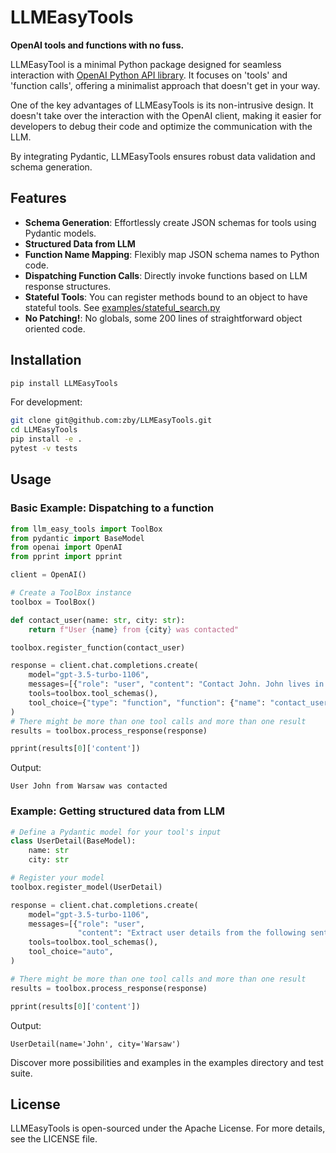 # LLMEasyTools
**OpenAI tools and functions with no fuss.**

LLMEasyTool is a minimal Python package designed for seamless interaction with 
[OpenAI Python API library](https://github.com/openai/openai-python).
It focuses on 'tools' and 'function calls', offering a minimalist approach that doesn't get in your way.

One of the key advantages of LLMEasyTools is its non-intrusive design. 
It doesn't take over the interaction with the OpenAI client, making it easier for developers
to debug their code and optimize the communication with the LLM.

By integrating Pydantic, LLMEasyTools ensures robust data validation and schema generation.

## Features

- **Schema Generation**: Effortlessly create JSON schemas for tools using Pydantic models.
- **Structured Data from LLM**
- **Function Name Mapping**: Flexibly map JSON schema names to Python code.
- **Dispatching Function Calls**: Directly invoke functions based on LLM response structures.
- **Stateful Tools**: You can register methods bound to an object to have stateful tools. See [examples/stateful_search.py](https://github.com/zby/LLMEasyTools/tree/main/examples)
- **No Patching!**: No globals, some 200 lines of straightforward object oriented code.

## Installation

```bash
pip install LLMEasyTools
```

For development:
```bash
git clone git@github.com:zby/LLMEasyTools.git
cd LLMEasyTools
pip install -e .
pytest -v tests
```

## Usage

### Basic Example: Dispatching to a function

```python
from llm_easy_tools import ToolBox
from pydantic import BaseModel
from openai import OpenAI
from pprint import pprint

client = OpenAI()

# Create a ToolBox instance
toolbox = ToolBox()

def contact_user(name: str, city: str):
    return f"User {name} from {city} was contacted"

toolbox.register_function(contact_user)

response = client.chat.completions.create(
    model="gpt-3.5-turbo-1106",
    messages=[{"role": "user", "content": "Contact John. John lives in Warsaw"}],
    tools=toolbox.tool_schemas(),
    tool_choice={"type": "function", "function": {"name": "contact_user"}},
)
# There might be more than one tool calls and more than one result
results = toolbox.process_response(response)

pprint(results[0]['content'])

```
Output:
```
User John from Warsaw was contacted
```

### Example: Getting structured data from LLM

```python
# Define a Pydantic model for your tool's input
class UserDetail(BaseModel):
    name: str
    city: str

# Register your model
toolbox.register_model(UserDetail)

response = client.chat.completions.create(
    model="gpt-3.5-turbo-1106",
    messages=[{"role": "user",
               "content": "Extract user details from the following sentence: John lives in Warsaw and likes banana"}],
    tools=toolbox.tool_schemas(),
    tool_choice="auto",
)

# There might be more than one tool calls and more than one result
results = toolbox.process_response(response)

pprint(results[0]['content'])
```
Output:
```
UserDetail(name='John', city='Warsaw')
```


Discover more possibilities and examples in the examples directory and test suite.

## License

LLMEasyTools is open-sourced under the Apache License. For more details, see the LICENSE file.
